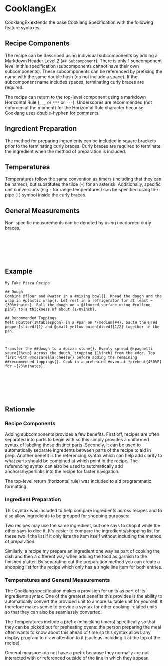 # CooklangEx

CooklangEx **ex**tends the base Cooklang Specification with the following feature syntaxes:

## Recipe Components
The recipe can be described using individual subcomponents by adding a Markdown Header Level 2 (`## Subcomponent`). There is only 1 subcomponent level in this specification (subcomponents cannot have their own subcomponents). These subcomponents can be referenced by prefixing the name with the same double hash (do not include a space). If the subcomponent name includes spaces, terminating curly braces are required.

The recipe can return to the top-level component using a markdown Horizontal Rule (`___` or `***` or `---`). Underscores are recommended (not enforced at the moment) for the Horizontal Rule character because Cooklang uses double-hyphen for comments.

## Ingredient Preparation
The method for preparing ingredients can be included in square brackets prior to the terminating curly braces. Curly braces are required to terminate the ingredient when the method of preparation is included.

## Temperatures
Temperatures follow the same convention as timers (including that they can be named), but substitutes the tilde (`~`) for an asterisk. Additionally, specific unit conversions (e.g.- for range temperatures) can be specified using the pipe (`|`) symbol inside the curly braces.

## General Measurements
Non-specific measurements can be denoted by using unadorned curly braces.

&nbsp;
---
&nbsp;

## Example
```
My Fake Pizza Recipe

## Dough
Combine @flour and @water in a #mixing bowl{}. Knead the dough and the wrap in #plastic wrap{}. Let rest in a refrigerator for at least ~{30%minutes}. Roll the dough on a @floured surface using #rolling pin{} to a thickness of about {1/8%inch}.

## Recommended Toppings
Melt @butter{1%tablespoon} in a #pan on *{medium|#4}. Saute the @red pepper[sliced]{1} and @small yellow onion[diced]{1/2} together in the pan.

___

Transfer the ##dough to a #pizza stone{}. Evenly spread @spaghetti sauce{1%cup} across the dough, stopping {1%inch} from the edge. Top first with @mozzarella cheese{} before adding the remaining ##recommended toppings{}. Cook in a preheated #oven at *preheat{450%F} for ~{25%minutes}.
```

&nbsp;
---
&nbsp;

## Rationale
### Recipe Components
Adding subcomponents provides a few benefits. First off, recipes are often separated into parts to begin with so this simply provides a uniformed syntax of labeling those distinct parts. Secondly, it can be used to automatically separate ingredents between parts of the recipe to aid in prep. Another benefit is the referencing syntax which can help add clarity to what parts should be combined at which point in the recipe. The referencing syntax can also be used to automatically add anchors/hyperlinks into the recipe for faster navigation.

The top-level return (horizontal rule) was included to aid programmatic formatting.

### Ingredient Preparation
This syntax was included to help compare ingredients across recipes and to also allow ingredients to be grouped for shopping purposes:

Two recipes may use the same ingredient, but one says to chop it while the other says to dice it. It's easier to compare the ingredients/shopping list for these two if the list if it only lists the item itself without including the method of preparation.

Similarly, a recipe my prepare an ingredient one way as part of cooking the dish and then a different way when adding the food as garnish to the finished platter. By separating out the preparation method you can create a shopping list for the recipe which only has a single line item for both entries.

### Temperatures and General Measurements
The Cooklang specification makes a provision for units as part of its ingredients syntax. One of the greatest benefits this provides is the ability to automatically convert the provided unit to a more suitable unit for yourself. It therefore makes sense to provide a syntax for other cooking-related units so that they can also be seamlessly converted.

The Temperatures include a prefix (mimicking timers) specifically so that they can be picked out for preheating ovens: the person preparing the meal often wants to know about this ahead of time so this syntax allows any display program to draw attention to it (such as including it at the top of the recipe).

General measures do not have a prefix because they normally are not interacted with or referenced outside of the line in which they appear.